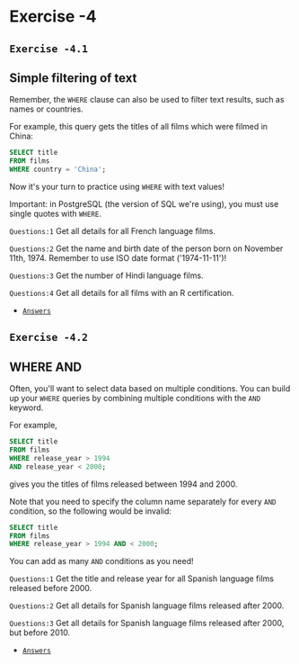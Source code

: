 # Exercise -4
## `Exercise -4.1`
## Simple filtering of text
Remember, the `WHERE` clause can also be used to filter text results, such as names or countries.

For example, this query gets the titles of all films which were filmed in China:
```sql
SELECT title
FROM films
WHERE country = 'China';
```
Now it's your turn to practice using `WHERE` with text values!

Important: in PostgreSQL (the version of SQL we're using), you must use single quotes with `WHERE`.

`Questions:1` Get all details for all French language films.

`Questions:2` Get the name and birth date of the person born on November 11th, 1974. Remember to use ISO date format ('1974-11-11')!

`Questions:3` Get the number of Hindi language films.

`Questions:4` Get all details for all films with an R certification.

+ [`Answers`](../Answers/Ex-4.md)

## `Exercise -4.2`
## WHERE AND
Often, you'll want to select data based on multiple conditions. You can build up your `WHERE` queries by combining multiple conditions with the `AND` keyword.

For example,
```sql
SELECT title
FROM films
WHERE release_year > 1994
AND release_year < 2000;
```

gives you the titles of films released between 1994 and 2000.

Note that you need to specify the column name separately for every `AND `condition, so the following would be invalid:

```sql
SELECT title
FROM films
WHERE release_year > 1994 AND < 2000;
```
You can add as many `AND` conditions as you need!

`Questions:1` Get the title and release year for all Spanish language films released before 2000.

`Questions:2` Get all details for Spanish language films released after 2000.

`Questions:3` Get all details for Spanish language films released after 2000, but before 2010.

+ [`Answers`](../Answers/Ex-4.md)
